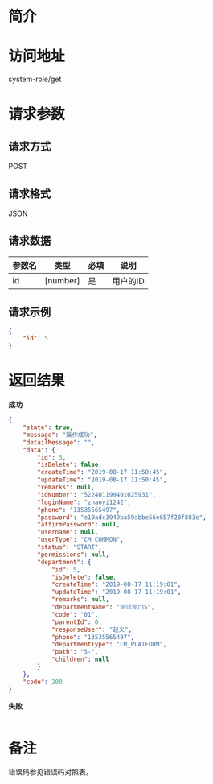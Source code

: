 # 简介

# 访问地址
system-role/get

# 请求参数

## 请求方式
POST

## 请求格式
JSON

## 请求数据
|参数名|类型|必填|说明|
|-|-|-|-|
|id|[number]|是|用户的ID|

## 请求示例
```json
{
    "id": 5
}
```

# 返回结果
**成功**
```json
{
    "state": true,
    "message": "操作成功",
    "detailMessage": "",
    "data": {
        "id": 5,
        "isDelete": false,
        "createTime": "2019-08-17 11:50:45",
        "updateTime": "2019-08-17 11:50:45",
        "remarks": null,
        "idNumber": "522401199401025931",
        "loginName": "zhaoyi1242",
        "phone": "13535565497",
        "password": "e10adc3949ba59abbe56e057f20f883e",
        "affirmPassword": null,
        "username": null,
        "userType": "CM_COMMON",
        "status": "START",
        "permissions": null,
        "department": {
            "id": 5,
            "isDelete": false,
            "createTime": "2019-08-17 11:19:01",
            "updateTime": "2019-08-17 11:19:01",
            "remarks": null,
            "departmentName": "测试部门5",
            "code": "01",
            "parentId": 0,
            "responseUser": "赵义",
            "phone": "13535565497",
            "departmentType": "CM_PLATFORM",
            "path": "5-",
            "children": null
        }
    },
    "code": 200
}
```

**失败**
```json
```

# 备注
错误码参见错误码对照表。